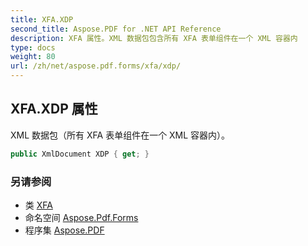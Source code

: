 ```yaml
---
title: XFA.XDP
second_title: Aspose.PDF for .NET API Reference
description: XFA 属性。XML 数据包包含所有 XFA 表单组件在一个 XML 容器内
type: docs
weight: 80
url: /zh/net/aspose.pdf.forms/xfa/xdp/
---
```

## XFA.XDP 属性

XML 数据包（所有 XFA 表单组件在一个 XML 容器内）。

```csharp
public XmlDocument XDP { get; }
```

### 另请参阅

* 类 [XFA](../)
* 命名空间 [Aspose.Pdf.Forms](../../../aspose.pdf.forms/)
* 程序集 [Aspose.PDF](../../../)